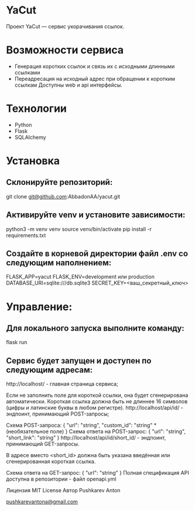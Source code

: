 # YaCut
Проект YaCut — сервис укорачивания ссылок.

# Возможности сервиса
- Генерация коротких ссылок и связь их с исходными длинными ссылками
- Переадресация на исходный адрес при обращении к коротким ссылкам
Доступны web и api интерфейсы.

# Технологии
- Python 
- Flask  
- SQLAlchemy 

# Установка
## Склонируйте репозиторий:
git clone git@github.com:AbbadonAA/yacut.git
## Активируйте venv и установите зависимости:
python3 -m venv venv
source venv/bin/activate
pip install -r requirements.txt
## Создайте в корневой директории файл .env со следующим наполнением:
FLASK_APP=yacut
FLASK_ENV=development или production
DATABASE_URI=sqlite:///db.sqlite3
SECRET_KEY=<ваш_секретный_ключ>

# Управление:
## Для локального запуска выполните команду:

flask run
##  Сервис будет запущен и доступен по следующим адресам:

http://localhost/ - главная страница сервиса;

Если не заполнить поле для короткой ссылки, она будет сгенерирована автоматически.
Короткая ссылка должна быть не длиннее 16 символов (цифры и латинские буквы в любом регистре).
http://localhost/api/id/ - эндпоинт, принимающий POST-запросы;

Схема POST-запроса:
{
"url": "string",
"custom_id": "string" * (необязательное поле)
}
Схема ответа на POST-запрос:
{
"url": "string",
"short_link": "string"
}
http://localhost/api/id/short_id/ - эндпоинт, принимающий GET-запросы.

В адресе вместо <short_id> должна быть указана введённая или сгенерированная короткая ссылка.

Схема ответа на GET-запрос:
{
"url": "string"
}
Полная спецификация API доступна в репозитории - файл openapi.yml

Лицензия
MIT License
Автор
Pushkarev Anton

pushkarevantona@gmail.com
